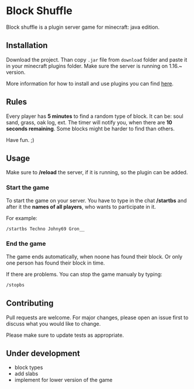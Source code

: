 # Block Shuffle

Block shuffle is a plugin server game for minecraft: java edition.

## Installation

Download the project. Than copy `.jar` file from `download` folder and paste it in your minecraft plugins folder. Make sure the server is running on 1.16.~ version.

More information for how to install and use plugins you can find [here](https://bukkit.gamepedia.com/Installing_Plugins).

## Rules
  Every player has **5 minutes** to find a random type of block. It can be: soul sand, grass, oak log, ext. The timer will notify you, when there are **10 seconds remaining**. Some blocks might be harder to find than others.

  Have fun. ;)

## Usage

Make sure to **/reload** the server, if it is running, so the plugin can be added.

### Start the game

To start the game on your server. You have to type in the chat **/startbs** and after it the **names of all players**, who wants to participate in it.

For example:
```bash
/startbs Techno Johny69 Gron__
```
### End the game

The game ends automatically, when noone has found their block. Or only one person has found their block in time.

If there are problems. You can stop the game manualy by typing:
```bash
/stopbs
```

## Contributing
Pull requests are welcome. For major changes, please open an issue first to discuss what you would like to change.

Please make sure to update tests as appropriate.

## Under development

* block types
* add slabs
* implement for lower version of the game
